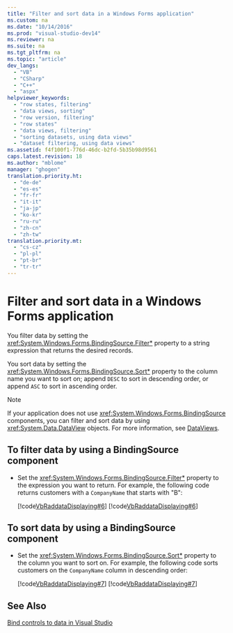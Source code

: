 ```yaml
---
title: "Filter and sort data in a Windows Forms application"
ms.custom: na
ms.date: "10/14/2016"
ms.prod: "visual-studio-dev14"
ms.reviewer: na
ms.suite: na
ms.tgt_pltfrm: na
ms.topic: "article"
dev_langs: 
  - "VB"
  - "CSharp"
  - "C++"
  - "aspx"
helpviewer_keywords: 
  - "row states, filtering"
  - "data views, sorting"
  - "row version, filtering"
  - "row states"
  - "data views, filtering"
  - "sorting datasets, using data views"
  - "dataset filtering, using data views"
ms.assetid: f4f100f1-776d-46dc-b2fd-5b35b98d9561
caps.latest.revision: 18
ms.author: "mblome"
manager: "ghogen"
translation.priority.ht: 
  - "de-de"
  - "es-es"
  - "fr-fr"
  - "it-it"
  - "ja-jp"
  - "ko-kr"
  - "ru-ru"
  - "zh-cn"
  - "zh-tw"
translation.priority.mt: 
  - "cs-cz"
  - "pl-pl"
  - "pt-br"
  - "tr-tr"
---
```

# Filter and sort data in a Windows Forms application
You filter data by setting the <xref:System.Windows.Forms.BindingSource.Filter*> property to a string expression that returns the desired records.  
  
 You sort data by setting the <xref:System.Windows.Forms.BindingSource.Sort*> property to the column name you want to sort on; append `DESC` to sort in descending order, or append `ASC` to sort in ascending order.  
  
> [!NOTE]
>  If your application does not use <xref:System.Windows.Forms.BindingSource> components, you can filter and sort data by using <xref:System.Data.DataView> objects. For more information, see [DataViews](../Topic/DataViews.md).  
  
## To filter data by using a BindingSource component  
  
-   Set the <xref:System.Windows.Forms.BindingSource.Filter*> property to the expression you want to return. For example, the following code returns customers with a `CompanyName` that starts with "B":  
  
     [!code[VbRaddataDisplaying#6](../datatools/codesnippet/CSharp/filter-and-sort-data-in-a-windows-forms-application_1.cs)]
[!code[VbRaddataDisplaying#6](../datatools/codesnippet/VisualBasic/filter-and-sort-data-in-a-windows-forms-application_1.vb)]  
  
## To sort data by using a BindingSource component  
  
-   Set the <xref:System.Windows.Forms.BindingSource.Sort*> property to the column you want to sort on. For example, the following code sorts customers on the `CompanyName` column in descending order:  
  
     [!code[VbRaddataDisplaying#7](../datatools/codesnippet/CSharp/filter-and-sort-data-in-a-windows-forms-application_2.cs)]
[!code[VbRaddataDisplaying#7](../datatools/codesnippet/VisualBasic/filter-and-sort-data-in-a-windows-forms-application_2.vb)]  
  
## See Also  
 [Bind controls to data in Visual Studio](../datatools/bind-controls-to-data-in-visual-studio.md)